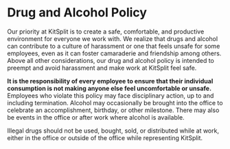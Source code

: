 # Drug and Alcohol Policy

Our priority at KitSplit is to create a safe, comfortable, and productive environment for everyone we work with. We realize that drugs and alcohol can contribute to a culture of harassment or one that feels unsafe for some employees, even as it can foster camaraderie and friendship among others. Above all other considerations, our drug and alcohol policy is intended to preempt and avoid harassment and make work at KitSplit feel safe.  

**It is the responsibility of every employee to ensure that their individual consumption is not making anyone else feel uncomfortable or unsafe.** Employees who violate this policy may face disciplinary action, up to and including termination. Alcohol may occasionally be brought into the office to celebrate an accomplishment, birthday, or other milestone. There may also be events in the office or after work where alcohol is available.

Illegal drugs should not be used, bought, sold, or distributed while at work, either in the office or outside of the office while representing KitSplit.
